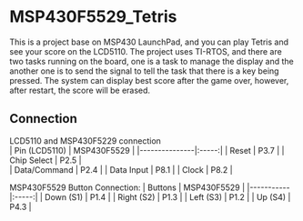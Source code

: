 # MSP430F5529_Tetris

This is a project base on MSP430 LaunchPad, and you can play Tetris and see your score on the LCD5110. The project uses TI-RTOS, and there are two tasks running on the board, one is a task to manage the display and the another one is to send the signal to tell the task that there is a key being pressed. The system can display best score after the game over, however, after restart, the score will be erased.

## Connection
LCD5110 and MSP430F5229 connection
\
| Pin (LCD5110)   |  MSP430F5529    |
|---------------|:-----:|
| Reset         |  P3.7 |
| Chip Select   |  P2.5 |  
| Data/Command  |  P2.4 |
| Data Input    |  P8.1 |
| Clock         |  P8.2 |  


MSP430F5529 Button Connection:
| Buttons   |  MSP430F5529    |
|-----------|:-----:|
| Down (S1)    |  P1.4 |
| Right (S2)    |  P1.3 |
| Left (S3)    |  P1.2 |
| Up (S4)       |  P4.3 |
